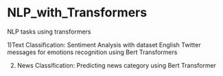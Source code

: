 # NLP_with_Transformers
NLP tasks using transformers

1)Text Classification: Sentiment Analysis with dataset English Twitter messages for emotions recognition using Bert Transformers

2) News Classification: Predicting news category using Bert Transformer
